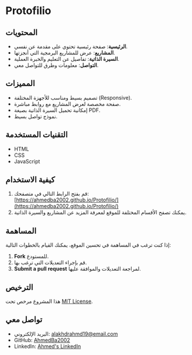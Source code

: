 # Protofilio



## المحتويات

- **الرئيسية**: صفحة رئيسية تحتوي على مقدمة عن نفسي.
- **المشاريع**: عرض للمشاريع البرمجية التي أنجزتها.
- **السيرة الذاتية**: تفاصيل عن التعليم والخبرة العملية.
- **التواصل**: معلومات وطرق للتواصل معي.

## المميزات

- تصميم بسيط ومناسب للأجهزة المختلفة (Responsive).
- صفحة مخصصة لعرض المشاريع مع روابط مباشرة.
- إمكانية تحميل السيرة الذاتية بصيغة PDF.
- نموذج تواصل بسيط.

## التقنيات المستخدمة

- HTML
- CSS
- JavaScript

## كيفية الاستخدام

1. قم بفتح الرابط التالي في متصفحك: [https://ahmedba2002.github.io/Protofilio/](https://ahmedba2002.github.io/Protofilio/)
2. يمكنك تصفح الأقسام المختلفة للموقع لمعرفة المزيد عن المشاريع والسيرة الذاتية.

## المساهمة

إذا كنت ترغب في المساهمة في تحسين الموقع، يمكنك القيام بالخطوات التالية:
1. **Fork** للمستودع.
2. قم بإجراء التعديلات التي ترغب بها.
3. **Submit a pull request** لمراجعة التعديلات والموافقة عليها.

## الترخيص

هذا المشروع مرخص تحت [MIT License](LICENSE).

## تواصل معي

- البريد الإلكتروني: [alakhdrahmd19@email.com](mailto:alakhdrahmd19@email.com)
- GitHub: [AhmedBa2002](https://github.com/AhmedBa2002)
- LinkedIn: [Ahmed's LinkedIn](https://www.linkedin.com/in/ahmedba2002)

